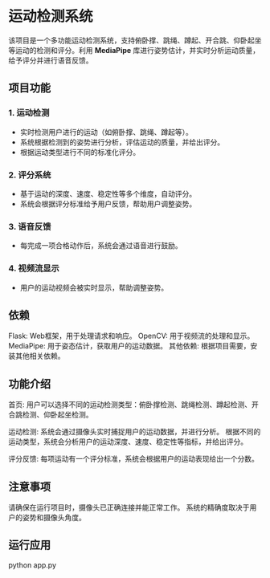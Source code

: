 # 运动检测系统

该项目是一个多功能运动检测系统，支持俯卧撑、跳绳、蹲起、开合跳、仰卧起坐等运动的检测和评分。利用 **MediaPipe** 库进行姿势估计，并实时分析运动质量，给予评分并进行语音反馈。

## 项目功能

### 1. 运动检测
- 实时检测用户进行的运动（如俯卧撑、跳绳、蹲起等）。
- 系统根据检测到的姿势进行分析，评估运动的质量，并给出评分。
- 根据运动类型进行不同的标准化评分。

### 2. 评分系统
- 基于运动的深度、速度、稳定性等多个维度，自动评分。
- 系统会根据评分标准给予用户反馈，帮助用户调整姿势。

### 3. 语音反馈
- 每完成一项合格动作后，系统会通过语音进行鼓励。
  
### 4. 视频流显示
- 用户的运动视频会被实时显示，帮助调整姿势。

## 依赖
Flask: Web框架，用于处理请求和响应。
OpenCV: 用于视频流的处理和显示。
MediaPipe: 用于姿态估计，获取用户的运动数据。
其他依赖: 根据项目需要，安装其他相关依赖。

## 功能介绍
首页:
用户可以选择不同的运动检测类型：俯卧撑检测、跳绳检测、蹲起检测、开合跳检测、仰卧起坐检测。

运动检测:
系统会通过摄像头实时捕捉用户的运动数据，并进行分析。
根据不同的运动类型，系统会分析用户的运动深度、速度、稳定性等指标，并给出评分。

评分反馈:
每项运动有一个评分标准，系统会根据用户的运动表现给出一个分数。

## 注意事项
请确保在运行项目时，摄像头已正确连接并能正常工作。
系统的精确度取决于用户的姿势和摄像头角度。

## 运行应用
python app.py


 
 
